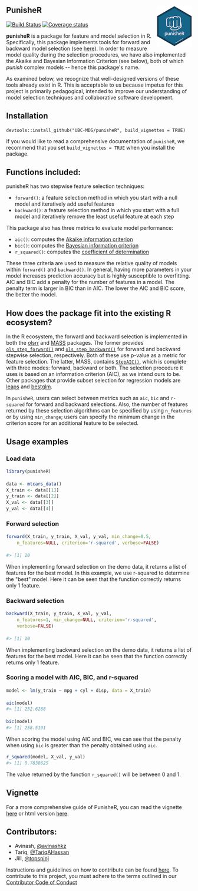 ## PunisheR <img src="man/figures/logo.png" align="right"/>

[![Build Status](https://travis-ci.org/UBC-MDS/punisheR.svg?branch=master)](https://travis-ci.org/UBC-MDS/punisheR)
[![Coverage status](https://codecov.io/gh/UBC-MDS/punisheR/branch/master/graph/badge.svg)](https://codecov.io/github/UBC-MDS/punisheR?branch=master)


**punisheR** is a package for feature and model selection in R. Specifically, this package implements tools for
forward and backward model selection (see [here](https://en.wikipedia.org/wiki/Stepwise_regression)).
In order to measure model quality during the selection procedures, we have also implemented
the Akaike and Bayesian Information Criterion (see below), both of which *punish* complex models -- hence this package's
name.

As examined below, we recognize that well-designed versions of these tools already exist in R.
This is acceptable to us because impetus for this project is primarily pedagogical, intended to
improve our understanding of model selection techniques and collaborative software development.

## Installation

```
devtools::install_github("UBC-MDS/punisheR", build_vignettes = TRUE)
```

If you would like to read a comprehensive documentation of `punisheR`, we recommend that you set `build_vignettes = TRUE` when you install the package.

## Functions included:

punisheR has two stepwise feature selection techniques:

- `forward()`: a feature selection method in which you start with a null model and iteratively add useful features
- `backward()`: a feature selection method in which you start with a full model and iteratively remove the least
useful feature at each step

This package also has three metrics to evaluate model performance: 

- `aic()`: computes the [Akaike information criterion](https://en.wikipedia.org/wiki/Akaike_information_criterion)
- `bic()`: computes the [Bayesian information criterion](https://en.wikipedia.org/wiki/Bayesian_information_criterion)
- `r_squared()`: computes the [coefficient of determination](https://en.wikipedia.org/wiki/Coefficient_of_determination)

These three criteria are used to measure the relative quality of models within `forward()` and `backward()`. In general,
having more parameters in your model increases prediction accuracy but is highly susceptible to overfitting. AIC and BIC
add a penalty for the number of features in a model. The penalty term is larger in BIC than in AIC. The lower the AIC and
BIC score, the better the model.

## How does the package fit into the existing R ecosystem?

In the R ecosystem, the forward and backward selection is implemented in both the [olsrr](https://cran.r-project.org/web/packages/olsrr/)
and [MASS](https://cran.r-project.org/web/packages/MASS/MASS.pdf) packages. The former provides
[`ols_step_forward()`](https://www.rdocumentation.org/packages/olsrr/versions/0.4.0/topics/ols_step_forward)
and [`ols_step_backward()`](https://www.rdocumentation.org/packages/olsrr/versions/0.4.0/topics/ols_step_backward)
for forward and backward stepwise selection, respectively. Both of these use p-value as a metric for feature selection.
The latter, MASS, contains [`StepAIC()`](https://stat.ethz.ch/R-manual/R-devel/library/MASS/html/stepAIC.html), which is
complete with three modes: forward, backward or both. The selection procedure it uses is based on an information criterion
(AIC), as we intend ours to be. Other packages that provide subset selection for regression models are
[leaps](https://cran.r-project.org/web/packages/leaps/leaps.pdf) and [bestglm](https://cran.r-project.org/web/packages/bestglm/bestglm.pdf).

In `punisheR`, users can select between metrics such as `aic`, `bic` and `r-squared` for forward and backward selections.
Also, the number of features returned by these selection algorithms can be specified by using `n_features` or by using `min_change`;
users can specify the minimum change in the criterion score for an additional feature to be selected.


## Usage examples

### Load data

```r
library(punisheR)

data <- mtcars_data()
X_train <- data[[1]]
y_train <- data[[2]]
X_val <- data[[3]]
y_val <- data[[4]]
```

### Forward selection

```r
forward(X_train, y_train, X_val, y_val, min_change=0.5,
    n_features=NULL, criterion='r-squared', verbose=FALSE)
    
#> [1] 10

```
When implementing forward selection on the demo data, it returns a list of features for the best model. In this example, we use r-squared to determine the "best" model. Here it
can be seen that the function correctly returns only 1 feature. 

### Backward selection

```r
backward(X_train, y_train, X_val, y_val,
    n_features=1, min_change=NULL, criterion='r-squared',
    verbose=FALSE)
    
#> [1] 10

```

When implementing backward selection on the demo data, it returns a list of features for the best model.
Here it can be seen that the function correctly returns only 1 feature.

### Scoring a model with AIC, BIC, and r-squared

```r
model <- lm(y_train ~ mpg + cyl + disp, data = X_train)

aic(model)
#> [1] 252.6288

bic(model)
#> [1] 258.5191

```

When scoring the model using AIC and BIC, we can see that the penalty when using `bic` is greater
than the penalty obtained using `aic`.

```r
r_squared(model, X_val, y_val)
#> [1] 0.7838625
```

The value returned by the function `r_squared()` will be between 0 and 1.

## Vignette

For a more comprehensive guide of PunisheR, you can read the vignette [here](vignettes/punisheR.md) or html version [here](https://s3-us-west-2.amazonaws.com/punisherpkg/punisheR.html).



## Contributors: 

- Avinash, [@avinashkz](https://github.com/avinashkz)
- Tariq, [@TariqAHassan](https://github.com/TariqAHassan/)
- Jill, [@topspinj](https://github.com/topspinj/)

Instructions and guidelines on how to contribute can be found [here](CONTRIBUTING.md).
To contribute to this project, you must adhere to the terms outlined in our [Contributor Code of Conduct](CONDUCT.md) 
